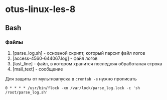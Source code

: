 # otus-linux-les-8
## Bash


### Файлы  
1. [parse_log.sh] - основной скрипт, который парсит файл логов  
2. [access-4560-644067.log] - файл логов  
3. [last_line] - файл, в котором хранится последняя обработаная строка  
4. [mail_text] - сообщение  
 
Для защиты от мультизапуска в `crontab -e` нужно прописать  
```
0 * * * * /usr/bin/flock -xn /var/lock/parse_log.lock -c 'sh /root/parse_log.sh'
```

